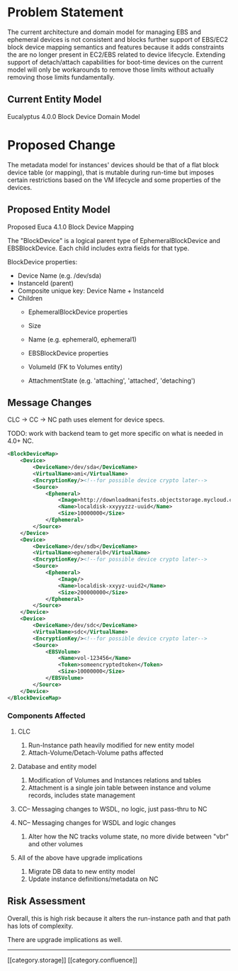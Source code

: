 
# Problem Statement
The current architecture and domain model for managing EBS and ephemeral devices is not consistent and blocks further support of EBS/EC2 block device mapping semantics and features because it adds constraints the are no longer present in EC2/EBS related to device lifecycle. Extending support of detach/attach capabilities for boot-time devices on the current model will only be workarounds to remove those limits without actually removing those limits fundamentally.


## Current Entity Model
Eucalyptus 4.0.0 Block Device Domain Model


# Proposed Change
The metadata model for instances' devices should be that of a flat block device table (or mapping), that is mutable during run-time but imposes certain restrictions based on the VM lifecycle and some properties of the devices.


## Proposed Entity Model
Proposed Euca 4.1.0 Block Device Mapping

The "BlockDevice" is a logical parent type of EphemeralBlockDevice and EBSBlockDevice. Each child includes extra fields for that type.

BlockDevice properties:


* Device Name (e.g. /dev/sda)
* InstanceId (parent)
* Composite unique key: Device Name + InstanceId
* Children
    * EphemeralBlockDevice properties
    * Size
    * Name (e.g. ephemeral0, ephemeral1)

    
    * EBSBlockDevice properties
    * VolumeId (FK to Volumes entity)
    * AttachmentState (e.g. 'attaching', 'attached', 'detaching')

    

    


## Message Changes
CLC -> CC -> NC path uses <VBR> element for device specs.

TODO: work with backend team to get more specific on what is needed in 4.0+ NC.


```xml
<BlockDeviceMap>
	<Device>
		<DeviceName>/dev/sda</DeviceName>
		<VirtualName>ami</VirtualName>
		<EncryptionKey/><!--for possible device crypto later-->
		<Source>
			<Ephemeral>
				<Image>http://downloadmanifests.objectstorage.mycloud.com:8773/downloadmanifest-i-12355.manifest.xml</Image>
				<Name>localdisk-xxyyyzzz-uuid</Name>
				<Size>10000000</Size>
			</Ephemeral>
		</Source>
	</Device>
	<Device>
		<DeviceName>/dev/sdb</DeviceName>
		<VirtualName>ephemeral0</VirtualName>
		<EncryptionKey/><!--for possible device crypto later-->
		<Source>
			<Ephemeral>
				<Image/>
				<Name>localdisk-xxyyz-uuid2</Name>
				<Size>200000000</Size>
			</Ephemeral>
		</Source>
	</Device>
	<Device>
		<DeviceName>/dev/sdc</DeviceName>
		<VirtualName>sdc</VirtualName>
		<EncryptionKey/><!--for possible device crypto later-->
		<Source>
			<EBSVolume>
				<Name>vol-123456</Name>
				<Token>someencryptedtoken</Token>
				<Size>10000000</Size>
			</EBSVolume>
		</Source>
	</Device>
</BlockDeviceMap>
```

### Components Affected

1. CLC
    1. Run-Instance path heavily modified for new entity model
    1. Attach-Volume/Detach-Volume paths affected

    
1. Database and entity model
    1. Modification of Volumes and Instances relations and tables
    1. Attachment is a single join table between instance and volume records, includes state management

    

    
1. CC– Messaging changes to WSDL, no logic, just pass-thru to NC
1. NC– Messaging changes for WSDL and logic changes
    1. Alter how the NC tracks volume state, no more divide between "vbr" and other volumes

    
1. All of the above have upgrade implications
    1. Migrate DB data to new entity model
    1. Update instance definitions/metadata on NC

    




## Risk Assessment
Overall, this is high risk because it alters the run-instance path and that path has lots of complexity.

There are upgrade implications as well.



*****

[[category.storage]] 
[[category.confluence]] 
